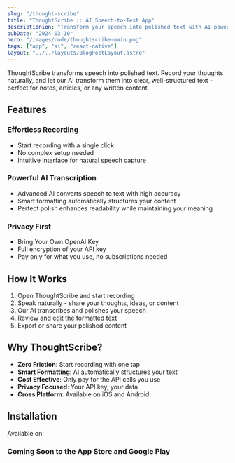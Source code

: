 ```yaml
---
slug: "/thought-scribe"
title: "ThoughtScribe :: AI Speech-to-Text App"
descriptionion: "Transform your speech into polished text with AI-powered transcription"
pubDate: "2024-03-10"
hero: "/images/code/thoughtscribe-main.png"
tags: ["app", "ai", "react-native"]
layout: "../../layouts/BlogPostLayout.astro"
---
```


ThoughtScribe transforms speech into polished text. Record your thoughts naturally, and let our AI transform them into clear, well-structured text - perfect for notes, articles, or any written content.

## Features

### Effortless Recording

- Start recording with a single click
- No complex setup needed
- Intuitive interface for natural speech capture

### Powerful AI Transcription

- Advanced AI converts speech to text with high accuracy
- Smart formatting automatically structures your content
- Perfect polish enhances readability while maintaining your meaning

### Privacy First

- Bring Your Own OpenAI Key
- Full encryption of your API key
- Pay only for what you use, no subscriptions needed

## How It Works

1. Open ThoughtScribe and start recording
2. Speak naturally - share your thoughts, ideas, or content
3. Our AI transcribes and polishes your speech
4. Review and edit the formatted text
5. Export or share your polished content

## Why ThoughtScribe?

- **Zero Friction**: Start recording with one tap
- **Smart Formatting**: AI automatically structures your text
- **Cost Effective**: Only pay for the API calls you use
- **Privacy Focused**: Your API key, your data
- **Cross Platform**: Available on iOS and Android

## Installation

Available on:

### Coming Soon to the App Store and Google Play

<!-- - [Download on the App Store](https://apps.apple.com/app/thoughtscribe/id123456789)
- [Get it on Google Play](https://play.google.com/store/apps/details?id=com.thoughtscribe) -->

<!-- ## Screenshots

<img alt="Recording View" src="/images/code/thought-scribe-record.png" />
<img alt="Transcription View" src="/images/code/thought-scribe-text.png" /> -->

